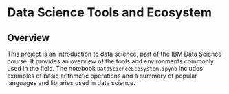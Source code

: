 # Data Science Tools and Ecosystem

## Overview

This project is an introduction to data science, part of the IBM Data Science course. It provides an overview of the tools and environments commonly used in the field. The notebook `DataScienceEcosystem.ipynb` includes examples of basic arithmetic operations and a summary of popular languages and libraries used in data science.